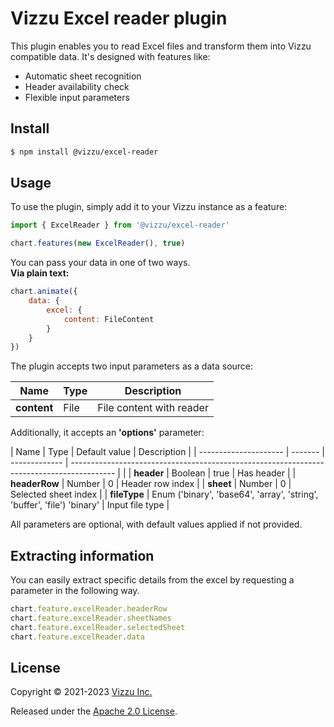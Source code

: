 # Vizzu Excel reader plugin

This plugin enables you to read Excel files and transform them into Vizzu compatible data. It's designed with features like:

-   Automatic sheet recognition
-   Header availability check
-   Flexible input parameters

## Install

```sh
$ npm install @vizzu/excel-reader
```

## Usage

To use the plugin, simply add it to your Vizzu instance as a feature:

```javascript
import { ExcelReader } from '@vizzu/excel-reader'

chart.features(new ExcelReader(), true)
```

You can pass your data in one of two ways.<be></br>
**Via plain text:**

```javascript
chart.animate({
	data: {
		excel: {
			content: FileContent
		}
	}
})
```

The plugin accepts two input parameters as a data source:

| Name        | Type | Description              |
| ----------- | ---- | ------------------------ |
| **content** | File | File content with reader |

Additionally, it accepts an **'options'** parameter:

| Name | Type | Default value | Description |
| --------------------- | ------- | ------------- | ----------------------------------------------------------------------------------------- | |
| **header** | Boolean | true | Has header |
| **headerRow** | Number | 0 | Header row index |
| **sheet** | Number | 0 | Selected sheet index |
| **fileType** | Enum ('binary', 'base64', 'array', 'string', 'buffer', 'file') 'binary' | Input file type |

All parameters are optional, with default values applied if not provided.

## Extracting information

You can easily extract specific details from the excel by requesting a parameter in the following way.

```javascript
chart.feature.excelReader.headerRow
chart.feature.excelReader.sheetNames
chart.feature.excelReader.selectedSheet
chart.feature.excelReader.data
```

## License

Copyright © 2021-2023 [Vizzu Inc.](https://vizzuhq.com)

Released under the
[Apache 2.0 License](https://lib.vizzuhq.com/latest/LICENSE/).
